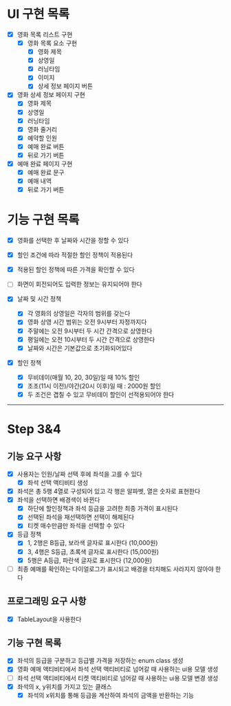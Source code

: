 # UI 구현 목록
- [X] 영화 목록 리스트 구현
  - [X] 영화 목록 요소 구현
    - [X] 영화 제목
    - [X] 상영일
    - [X] 러닝타임
    - [X] 이미지
    - [X] 상세 정보 페이지 버튼
- [X] 영화 상세 정보 페이지 구현
  - [X] 영화 제목
  - [X] 상영일
  - [X] 러닝타임
  - [X] 영화 줄거리
  - [X] 예약할 인원
  - [X] 예매 완료 버튼
  - [X] 뒤로 가기 버튼
- [X] 예매 완료 페이지 구현
  - [X] 예매 완료 문구
  - [X] 예매 내역
  - [X] 뒤로 가기 버튼

# 기능 구현 목록
- [X] 영화를 선택한 후 날짜와 시간을 정할 수 있다
- [X] 할인 조건에 따라 적절한 할인 정책이 적용된다
- [X] 적용된 할인 정책에 따른 가격을 확인할 수 있다
- [ ] 화면이 회전되어도 입력한 정보는 유지되어야 한다

- [X] 날짜 및 시간 정책
  - [X] 각 영화의 상영일은 각자의 범위를 갖는다
  - [X] 영화 상영 시간 범위는 오전 9시부터 자정까지다
  - [X] 주말에는 오전 9시부터 두 시간 간격으로 상영한다
  - [X] 평일에는 오전 10시부터 두 시간 간격으로 상영한다
  - [X] 날짜와 시간은 기본값으로 초기화되어있다

- [X] 할인 정책
  - [X] 무비데이(매월 10, 20, 30일)일 때 10% 할인
  - [X] 조조(11시 이전)/야간(20시 이후)일 때 : 2000원 할인
  - [X] 두 조건은 겹칠 수 있고 무비데이 할인이 선적용되어야 한다

---
# Step 3&4
## 기능 요구 사항
- [X] 사용자는 인원/날짜 선택 후에 좌석을 고를 수 있다
  - [X] 좌석 선택 액티비티 생성
- [X] 좌석은 총 5행 4열로 구성되어 있고 각 행은 알파벳, 열은 숫자로 표현한다
- [X] 좌석을 선택하면 배경색이 바뀐다
  - [X] 하단에 할인정책과 좌석 등급을 고려한 최종 가격이 표시된다
  - [X] 선택된 좌석을 재선택하면 선택이 해제된다
  - [X] 티켓 매수만큼만 좌석을 선택할 수 있다
- [X] 등급 정책
  - [X] 1, 2행은 B등급, 보라색 글자로 표시한다 (10,000원)
  - [X] 3, 4행은 S등급, 초록색 글자로 표시한다 (15,000원)
  - [X] 5행은 A등급, 파란색 글자로 표시한다 (12,000원)
- [ ] 최종 예매를 확인하는 다이얼로그가 표시되고 배경을 터치해도 사라지지 않아야 한다

## 프로그래밍 요구 사항
- [X] TableLayout을 사용한다

## 기능 구현 목록
- [X] 좌석의 등급을 구분하고 등급별 가격을 저장하는 enum class 생성
- [X] 영화 예매 액티비티에서 좌석 선택 액티비티로 넘어갈 때 사용하는 ui용 모델 생성
- [ ] 좌석 선택 액티비티에서 티켓 액티비티로 넘어갈 때 사용하는 ui용 모델 변경 생성
- [X] 좌석의 x, y위치를 가지고 있는 클래스
  - [X] 좌석의 x위치를 통해 등급을 계산하여 좌석의 금액을 반환하는 기능
